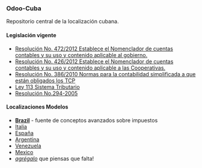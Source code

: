 ### Odoo-Cuba

Repositorio central de la localización cubana.

#### Legislación vigente

- [Resolución No. 472/2012 Establece el Nomenclador de cuentas contables y su uso y contenido aplicable al gobierno.](docs/2013_003_GO_O_MFP_Resolucion_472-2012.pdf)
- [Resolución No. 426/2012 Establece el Nomenclador de cuentas contables y su uso y contenido aplicable a las Cooperativas.](https://sites.google.com/site/tcpdload/home/pdf/MFP_Res_426-2012_NIF_Nomenclador.pdf?attredirects=0&d=1)
- [Resolución No. 386/2010 Normas para la contabilidad simplificada a que están obligados los TCP](https://sites.google.com/site/tcpdload/home/pdf/MFP_Res_386-2010_NCC_TCP.pdf?attredirects=0&d=1)
- [Ley 113 Sistema Tributario](http://www.mfp.cu/legislaciones/2012/L-113-2012.pdf)
- [Resolución No.294-2005](http://www.actaf.co.cu/index.php?option=com_mtree&task=att_download&link_id=374&cf_id=24)

#### Localizaciones Modelos

- **[Brazil](https://github.com/openerpbrasil/l10n_br_core)** - fuente de conceptos avanzados sobre impuestos
- [Italia](http://bazaar.launchpad.net/~openobject-italia-core-devs/openobject-italia/italian-addons-7.0/files)
- [España](http://bazaar.launchpad.net/~openerp-spain-team/openerp-spain/7.0/files)
- [Argentina](http://bazaar.launchpad.net/~openerp-l10n-ar-localization/openerp-l10n-ar-localization/trunk/files)
- [Venezuela](https://github.com/odoo-venezuela/odoo-venezuela)
- [Mexico](http://bazaar.launchpad.net/~openerp-mexico-maintainer/openerp-mexico-localization/trunk/files)
- *[agrégalo](https://github.com/odoo-cuba/odoo-cuba/edit/master/README.md)* que piensas que falta!

